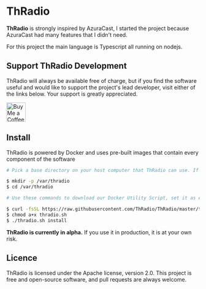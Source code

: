 # ThRadio

**ThRadio** is strongly inspired by AzuraCast, I started the project because AzuraCast had many features that I didn't need.

For this project the main language is Typescript all running on nodejs.

## Support ThRadio Development

ThRadio will always be available free of charge, but if you find the software useful and would like to support the project's lead developer, visit either of the links below. Your support is greatly appreciated.

<a href="https://ko-fi.com/therhenals" target="_blank" title="Buy me a coffee!"><img height='50' style='border:0px;height:50px;' src='https://az743702.vo.msecnd.net/cdn/kofi1.png?v=b' border='0' alt='Buy Me a Coffee at ko-fi.com' /></a>

## Install

ThRadio is powered by Docker and uses pre-built images that contain every component of the software

```bash
# Pick a base directory on your host computer that ThRadio can use. If you're on Linux, you can follow the steps below to use the recommended directory:

$ mkdir -p /var/thradio
$ cd /var/thradio

# Use these commands to download our Docker Utility Script, set it as executable and then run the Docker installation process:

$ curl -fsSL https://raw.githubusercontent.com/ThRadio/ThRadio/master/thradio.sh > thradio.sh
$ chmod a+x thradio.sh
$ ./thradio.sh install
```

**ThRadio is currently in alpha.** If you use it in production, it is at your own risk.

## Licence

ThRadio is licensed under the Apache license, version 2.0. This project is free and open-source software, and pull requests are always welcome.

<!-- ## Dev Setup

```bash
# install dependencies
$ yarn install

# serve with hot reload at localhost:3000
$ yarn dev

# build for production and launch server
$ yarn build
$ yarn start

# generate static project
$ yarn generate
``` -->
